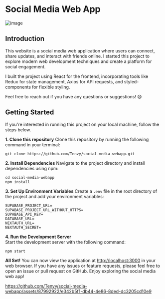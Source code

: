 # Social Media Web App 
![image](https://github.com/Tenvy/social-media-webapp/assets/87992922/a389bd21-3ce5-4b7d-af4e-5d46962307ab)

## Introduction
This website is a social media web application where users can connect, share updates, and interact with friends online. I started this project to explore modern web development techniques and create a platform for social engagement.

I built the project using React for the frontend, incorporating tools like Redux for state management, Axios for API requests, and styled-components for flexible styling.

Feel free to reach out if you have any questions or suggestions! 😄

## Getting Started
If you're interested in running this project on your local machine, follow the steps below.

**1. Clone this repository**
Clone this repository by running the following command in your terminal:
```
git clone https://github.com/Tenvy/social-media-webapp.git
```

**2. Install Dependencies**
Navigate to the project directory and install dependencies using npm:

```
cd social-media-webapp
npm install
```

**3. Set Up Environment Variables**
Create a `.env` file in the root directory of the project and add your environment variables:

```
SUPABASE_PROJECT_URL=
SUPABASE_PROJECT_URL_WITHOUT_HTTPS=
SUPABASE_API_KEY=
DATABASE_URL=
NEXTAUTH_URL=
NEXTAUTH_SECRET=
```

**4. Run the Development Server**  
Start the development server with the following command:
```
npm start
```

**All  Set!** 
You can now view the application at [http://localhost:3000](http://localhost:3000) in your web browser. If you have any issues or feature requests, please feel free  to  open an issue or pull request on GitHub. Enjoy exploring the social media web app!

https://github.com/Tenvy/social-media-webapp/assets/87992922/e342b5f1-db44-4e86-8ded-dc3205cd10e9
